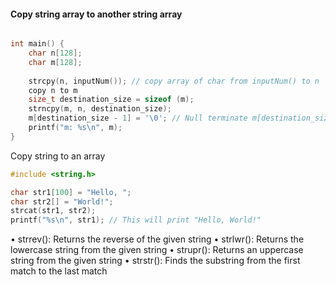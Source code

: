 #### Copy string array to another string array
```c

int main() {
    char n[128];
    char m[128];
    
    strcpy(n, inputNum()); // copy array of char from inputNum() to n
    copy n to m
    size_t destination_size = sizeof (m);
    strncpy(m, n, destination_size);
    m[destination_size - 1] = '\0'; // Null terminate m[destination_size - 1] to avoid buffer overflow
    printf("m: %s\n", m);
}
```
 

Copy string to an array
```c
#include <string.h>

char str1[100] = "Hello, ";
char str2[] = "World!";
strcat(str1, str2);
printf("%s\n", str1); // This will print "Hello, World!"
```


• strrev(): Returns the reverse of the given string
• strlwr(): Returns the lowercase string from the given string
• strupr(): Returns an uppercase string from the given string
• strstr(): Finds the substring from the first match to the last match


